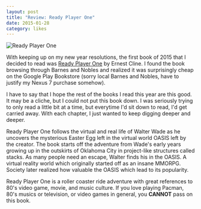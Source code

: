 ```yaml
---
layout: post
title: "Review: Ready Player One"
date: 2015-01-28
category: likes
---
```

![Ready Player One](https://encrypted.google.com/books/content/images/frontcover/FY_HWAcm10MC?fife=w300-rw)

With keeping up on my new year resolutions, the first book of 2015 that I decided to read was [Ready Player One](https://play.google.com/store/books/details/Ernest_Cline_Ready_Player_One?id=FY_HWAcm10MC) by Ernest Cline. I found the book browsing through Barnes and Nobles and realized it was surprisingly cheap on the Google Play Bookstore (sorry local Barnes and Nobles, have to justify my Nexus 7 purchase somehow).

I have to say that I hope the rest of the books I read this year are this good. It may be a cliche, but I could not put this book down. I was seriously trying to only read a little bit at a time, but everytime I'd sit down to read, I'd get carried away. With each chapter, I just wanted to keep digging deeper and deeper.

Ready Player One follows the virtual and real life of Walter Wade as he uncovers the mysterious Easter Egg left in the virtual world OASIS left by the creator. The book starts off the adventure from Wade's early years growing up in the outskirts of Oklahoma City in project-like structures called stacks. As many people need an escape, Walter finds his in the OASIS. A virtual reality world which originally started off as an insane MMORPG. Society later realized how valuable the OASIS which lead to its popularity.

Ready Player One is a roller coaster ride adventure with great references to 80's video game, movie, and music culture. If you love playing Pacman, 80's musics or television, or video games in general, you **CANNOT** pass on this book.